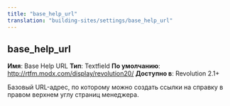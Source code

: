 ```yaml
---
title: "base_help_url"
translation: "building-sites/settings/base_help_url"
---
```


## base\_help\_url

**Имя**: Base Help URL
**Тип**: Textfield
**По умолчанию**: <http://rtfm.modx.com/display/revolution20/>
**Доступно в**: Revolution 2.1+

Базовый URL-адрес, по которому можно создать ссылки на справку в правом верхнем углу страниц менеджера.